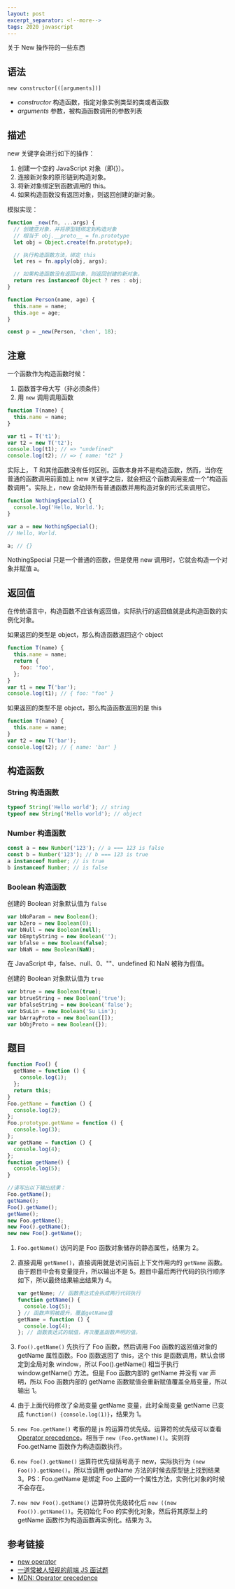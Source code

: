 ```yaml
---
layout: post
excerpt_separator: <!--more-->
tags: 2020 javascript
---
```


关于 New 操作符的一些东西

## 语法

`new constructor[([arguments])]`

- _constructor_ 构造函数，指定对象实例类型的类或者函数
- _arguments_ 参数，被构造函数调用的参数列表

## 描述

new 关键字会进行如下的操作：

1. 创建一个空的 JavaScript 对象（即{}）。
2. 连接新对象的原形链到构造对象。
3. 将新对象绑定到函数调用的 this。
4. 如果构造函数没有返回对象，则返回创建的新对象。

模拟实现：

```js
function _new(fn, ...args) {
  // 创建空对象，并将原型链绑定到构造对象
  // 相当于 obj.__proto__ = fn.prototype
  let obj = Object.create(fn.prototype);

  // 执行构造函数方法，绑定 this
  let res = fn.apply(obj, args);

  // 如果构造函数没有返回对象，则返回创建的新对象。
  return res instanceof Object ? res : obj;
}

function Person(name, age) {
  this.name = name;
  this.age = age;
}

const p = _new(Person, 'chen', 18);
```

## 注意

一个函数作为构造函数时候：

1. 函数首字母大写（非必须条件）
2. 用 `new` 调用调用函数

```js
function T(name) {
  this.name = name;
}

var t1 = T('t1');
var t2 = new T('t2');
console.log(t1); // => "undefined"
console.log(t2); // => { name: "t2" }
```

实际上， T 和其他函数没有任何区别。函数本身并不是构造函数，然而，当你在普通的函数调用前面加上 new 关键字之后，就会把这个函数调用变成一个“构造函数调用”。实际上，new 会劫持所有普通函数并用构造对象的形式来调用它。

```js
function NothingSpecial() {
  console.log('Hello, World.');
}

var a = new NothingSpecial();
// Hello, World.

a; // {}
```

NothingSpecial 只是一个普通的函数，但是使用 new 调用时，它就会构造一个对象并赋值 a。

## 返回值

在传统语言中，构造函数不应该有返回值，实际执行的返回值就是此构造函数的实例化对象。

如果返回的类型是 object，那么构造函数返回这个 object

```js
function T(name) {
  this.name = name;
  return {
    foo: 'foo',
  };
}
var t1 = new T('bar');
console.log(t1); // { foo: "foo" }
```

如果返回的类型不是 object，那么构造函数返回的是 this

```js
function T(name) {
  this.name = name;
}
var t2 = new T('bar');
console.log(t2); // { name: 'bar' }
```

## 构造函数

### String 构造函数

```js
typeof String('Hello world'); // string
typeof new String('Hello world'); // object
```

### Number 构造函数

```js
const a = new Number('123'); // a === 123 is false
const b = Number('123'); // b === 123 is true
a instanceof Number; // is true
b instanceof Number; // is false
```

### Boolean 构造函数

创建的 Boolean 对象默认值为 `false`

```js
var bNoParam = new Boolean();
var bZero = new Boolean(0);
var bNull = new Boolean(null);
var bEmptyString = new Boolean('');
var bfalse = new Boolean(false);
var bNaN = new Boolean(NaN);
```

在 JavaScript 中，false、null、0、""、undefined 和 NaN 被称为假值。

创建的 Boolean 对象默认值为 `true`

```js
var btrue = new Boolean(true);
var btrueString = new Boolean('true');
var bfalseString = new Boolean('false');
var bSuLin = new Boolean('Su Lin');
var bArrayProto = new Boolean([]);
var bObjProto = new Boolean({});
```

## 题目

```js
function Foo() {
  getName = function () {
    console.log(1);
  };
  return this;
}
Foo.getName = function () {
  console.log(2);
};
Foo.prototype.getName = function () {
  console.log(3);
};
var getName = function () {
  console.log(4);
};
function getName() {
  console.log(5);
}

//请写出以下输出结果：
Foo.getName();
getName();
Foo().getName();
getName();
new Foo.getName();
new Foo().getName();
new new Foo().getName();
```

1. `Foo.getName()` 访问的是 Foo 函数对象储存的静态属性，结果为 2。

2. 直接调用 `getName()`，直接调用就是访问当前上下文作用内的 `getName` 函数。由于题目中会有变量提升，所以输出不是 5。题目中最后两行代码的执行顺序如下，所以最终结果输出结果为 4。

   ```js
   var getName; // 函数表达式会拆成两行代码执行
   function getName() {
     console.log(5);
   } // 函数声明被提升，覆盖getName值
   getName = function () {
     console.log(4);
   }; // 函数表达式的赋值，再次覆盖函数声明的值。
   ```

3. `Foo().getName()` 先执行了 Foo 函数，然后调用 Foo 函数的返回值对象的 getName 属性函数。Foo 函数返回了 this，这个 this 是函数调用，默认会绑定到全局对象 window，所以 Foo().getName() 相当于执行 window.getName() 方法。但是 Foo 函数内部的 getName 并没有 var 声明，所以 Foo 函数内部的 getName 函数赋值会重新赋值覆盖全局变量，所以输出 1。

4. 由于上面代码修改了全局变量 getName 变量，此时全局变量 getName 已变成 `function() {console.log(1)}`，结果为 1。

5. `new Foo.getName()` 考察的是 js 的运算符优先级。运算符的优先级可以查看 [Operator precedence](https://developer.mozilla.org/en-US/docs/Web/JavaScript/Reference/Operators/Operator_Precedence)。相当于 `new (Foo.getName)()`。实则将 Foo.getName 函数作为构造函数执行。

6. `new Foo().getName()` 运算符优先级括号高于 new，实际执行为 `(new Foo()).getName()`。所以当调用 getName 方法的时候去原型链上找到结果 3。PS：Foo.getName 是绑定 Foo 上面的一个属性方法，实例化对象的时候不会存在。

7. `new new Foo().getName()` 运算符优先级转化后 `new ((new Foo()).getName())`。先初始化 Foo 的实例化对象，然后将其原型上的 getName 函数作为构造函数再实例化。结果为 3。

## 参考链接

- [new operator](https://developer.mozilla.org/en-US/docs/Web/JavaScript/Reference/Operators/new)
- [一道常被人轻视的前端 JS 面试题](https://www.cnblogs.com/xxcanghai/p/5189353.html)
- [MDN: Operator precedence](https://developer.mozilla.org/en-US/docs/Web/JavaScript/Reference/Operators/Operator_Precedence)
